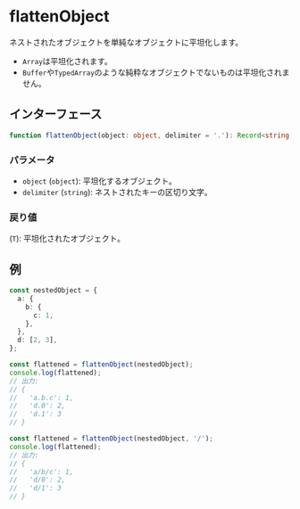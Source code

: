 # flattenObject

ネストされたオブジェクトを単純なオブジェクトに平坦化します。

- `Array`は平坦化されます。
- `Buffer`や`TypedArray`のような純粋なオブジェクトでないものは平坦化されません。

## インターフェース

```typescript
function flattenObject(object: object, delimiter = '.'): Record<string, any>;
```

### パラメータ

- `object` (`object`): 平坦化するオブジェクト。
- `delimiter` (`string`): ネストされたキーの区切り文字。

### 戻り値

(`T`): 平坦化されたオブジェクト。

## 例

```typescript
const nestedObject = {
  a: {
    b: {
      c: 1,
    },
  },
  d: [2, 3],
};

const flattened = flattenObject(nestedObject);
console.log(flattened);
// 出力:
// {
//   'a.b.c': 1,
//   'd.0': 2,
//   'd.1': 3
// }
```

```typescript
const flattened = flattenObject(nestedObject, '/');
console.log(flattened);
// 出力:
// {
//   'a/b/c': 1,
//   'd/0': 2,
//   'd/1': 3
// }
```
